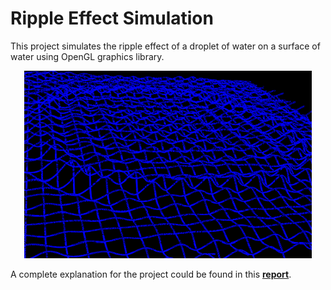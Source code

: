 # Ripple Effect Simulation
This project simulates the ripple effect of a droplet of water on a surface of water using OpenGL graphics library.

<p align="center">
  <img width="460" height="300" src="https://github.com/YahyaAlaaMassoud/Ripple-Effect-Simulation/blob/master/images/screenshot.png">
</p>

A complete explanation for the project could be found in this [**report**](https://github.com/YahyaAlaaMassoud/Ripple-Effect-Simulation/blob/master/Report.pdf).
